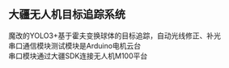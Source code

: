 ## 大疆无人机目标追踪系统   
魔改的YOLO3+基于霍夫变换球体的目标追踪，自动光线修正、补光  
串口通信模块测试模块是Arduino电机云台  
串口模块通过大疆SDK连接无人机M100平台  

